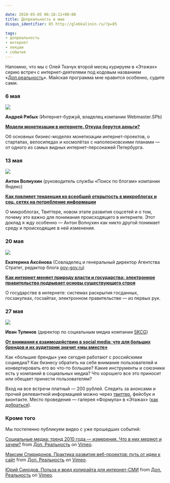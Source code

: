 ```yaml
---

date: 2010-05-05 06:18:11+00:00
title: Допреальность в мае
disqus_identifier: 85 http://glebkalinin.ru/?p=85

tags:
- допреальность
- интернет
- лекции
- события
---
```


Напомню, что мы с Олей Ткачук второй месяц курируем в «Этажах» серию встреч с интернет-деятелями под кодовым названием «[Доп.реальность](http://dopreality.ru)». Майская программа мне нравится особенно, судите сами.


### 6 мая






![](http://dopreality.ru/featured/2010/04/dollar.jpg)


**Андрей Рябых** (Интернет-буржуй, владелец компании Webmaster.SPb)



**[Модели монетизации в интернете. Откуда берутся деньги?](http://dopreality.ru/events/andrey-ryabyh-where-cash-comes-from/)**

Об основных бизнес-моделях монетизации интернет-проектов, о стартапах, велосипедах и космолётах с наполеоновскими планами — от одного из самых видных интернет-персонажей Петербурга.




### 13 мая






![](http://dopreality.ru/featured/2010/05/failwhale.jpg)


**Антон Волнухин** (руководитель службы «Поиск по блогам» компании Яндекс)



**[Как повлияет тенденция ко всеобщей открытость в микроблогах и соц. сетях на потребление информации](http://dopreality.ru/events/social-transparency-influencing-information-consumption/)**

О микроблогах, Твиттере, новом этапе развития соцсетей и о том, почему это важно для понимания происходящего в интернете. Этот доклад я жду особенно — Антон Волнухин как никто другой понимает среду и происходящие в ней изменения.


<!-- more -->


### 20 мая






![](http://dopreality.ru/featured/2010/05/egov.jpg)


**Екатерина Аксёнова** (Совладелец и генеральный директор Агентства Стратег, редактор блога [gov-gov.ru](http://gov-gov.ru))



**[Как интернет меняет природу власти и государства: электронное правительство подрывает основы существующего строя](http://dopreality.ru/events/e-gov/)**

О государстве в интернете: системах раскрытия госданных, госзакупках, госзайтах, электронном правительстве — из первых рук.




### 27 мая






![](http://dopreality.ru/featured/2010/05/brands.jpg)


**Иван Тулинов** (директор по социальным медиа компании [SKCG](http://skcg.ru/))



**[От внимания к взаимодействию в social media: что для больших брендов и их аудитории значит «мы вместе»](http://dopreality.ru/events/social-media-for-brands/)**

Как «большие бренды» уже сегодня работают с российскими соцмедиа? Как бизнесу обратить на себя внимание пользователей и конвертировать его во что-то большее? Какие инструменты и союзники есть у компаний в социальных медиа? Что хорошего все это приносит или обещает принести пользователям?


Вход на все встречи платный — 200 рублей. Следить за анонсами и прочей релевантной информацией можно через [твиттер](http://twitter.com/dopreality), фейсбук и вконтакте. Место проведения — галерея «Формула» в «Этажах» ([как добраться](http://dopreality.ru/location)).


### Кроме того


Мы постепенно публикуем видео с уже прошедших событий:





[Социальные медиа: тренд 2010 года — измерения. Что в них меряют и зачем?](http://vimeo.com/11042127) from [Доп. Реальность](http://vimeo.com/dopreality) on [Vimeo](http://vimeo.com).











[Максим Спиридонов. Практика развития веб-проектов: путь от идеи к сайт](http://vimeo.com/11066807) from [Доп. Реальность](http://vimeo.com/dopreality) on [Vimeo](http://vimeo.com).











[Юрий Синодов. Польза и вред копирайта для интернет-СМИ](http://vimeo.com/11156100) from [Доп. Реальность](http://vimeo.com/dopreality) on [Vimeo](http://vimeo.com).




